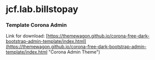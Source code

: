 # jcf.lab.billstopay

### Template Corona Admin

Link for download: [https://themewagon.github.io/corona-free-dark-bootstrap-admin-template/index.html](https://themewagon.github.io/corona-free-dark-bootstrap-admin-template/index.html "Corona Admin Theme")